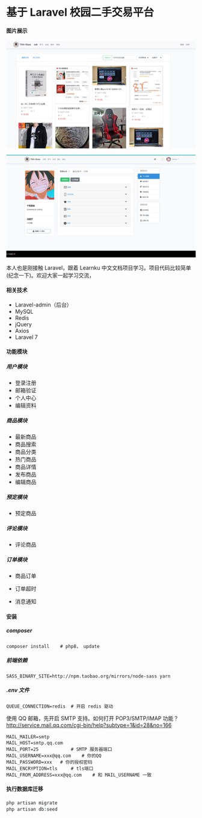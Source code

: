 # 基于 Laravel 校园二手交易平台

#### 图片展示

![image-20220623151753573](README.assets/image-20220623151753573.png)



![image-20220623151826561](README.assets/image-20220623151826561.png)



本人也是刚接触 Laravel，跟着 Learnku 中文文档项目学习。项目代码比较简单(纪念一下)。欢迎大家一起学习交流，

#### 相关技术

- Laravel-admin（后台）
- MySQL
- Redis
- jQuery
- Axios
- Laravel 7

#### 功能模块

##### 用户模块

- 登录注册
- 邮箱验证
- 个人中心
- 编辑资料

##### 商品模块

- 最新商品
- 商品搜索
- 商品分类
- 热门商品
- 商品详情
- 发布商品
- 编辑商品

##### 预定模块

- 预定商品

##### 评论模块

- 评论商品

##### 订单模块

- 商品订单

- 订单超时
- 消息通知

#### 安装

##### composer

```shell
composer install	# php8， update
```

##### 前端依赖

```
SASS_BINARY_SITE=http://npm.taobao.org/mirrors/node-sass yarn
```

##### .env 文件

```
QUEUE_CONNECTION=redis	# 开启 redis 驱动
```

使用 QQ 邮箱，先开启 SMTP 支持。如何打开 POP3/SMTP/IMAP 功能？http://service.mail.qq.com/cgi-bin/help?subtype=1&id=28&no=166

```shell
MAIL_MAILER=smtp
MAIL_HOST=smtp.qq.com
MAIL_PORT=25			# SMTP 服务器端口
MAIL_USERNAME=xxx@qq.com	# 你的QQ
MAIL_PASSWORD=xxx	# 你的授权密码
MAIL_ENCRYPTION=tls		# tls端口
MAIL_FROM_ADDRESS=xxx@qq.com	# 和 MAIL_USERNAME 一致
```

#### 执行数据库迁移

```php
php artisan migrate
php artisan db:seed
```



